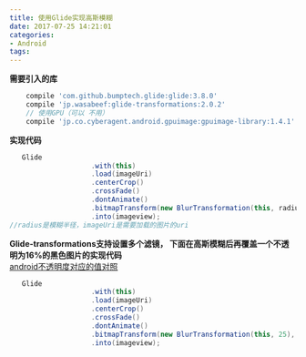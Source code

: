 ```yaml
---
title: 使用Glide实现高斯模糊
date: 2017-07-25 14:21:01
categories:
- Android
tags: 
---
```

**需要引入的库**  
```groovy
    compile 'com.github.bumptech.glide:glide:3.8.0'
    compile 'jp.wasabeef:glide-transformations:2.0.2'
    // 使用GPU（可以 不用）
    compile 'jp.co.cyberagent.android.gpuimage:gpuimage-library:1.4.1'
```

**实现代码**  
```java
   Glide
                    .with(this)
                    .load(imageUri)
                    .centerCrop()
                    .crossFade()
                    .dontAnimate()
                    .bitmapTransform(new BlurTransformation(this, radius))
                    .into(imageview);
//radius是模糊半径，imageUri是需要加载的图片的uri
```

**Glide-transformations支持设置多个滤镜， 下面在高斯模糊后再覆盖一个不透明为16%的黑色图片的实现代码**  
[android不透明度对应的值对照](http://nicolite.cn/android/2017/07/25/android不透明度对应的值/)  
```java
   Glide
                    .with(this)
                    .load(imageUri)
                    .centerCrop()
                    .crossFade()
                    .dontAnimate()
                    .bitmapTransform(new BlurTransformation(this, 25), new ColorFilterTransformation(this, 0x29000000))
                    .into(imageview);
```
